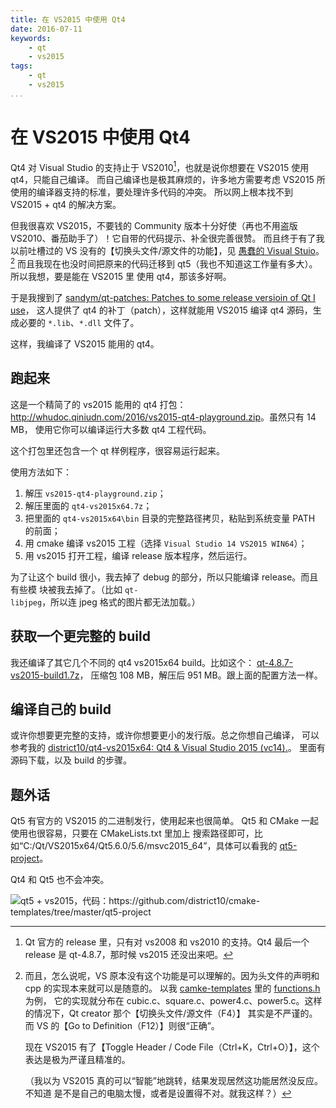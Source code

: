 ```yaml
---
title: 在 VS2015 中使用 Qt4
date: 2016-07-11
keywords:
    - qt
    - vs2015
tags:
    - qt
    - vs2015
...
```


在 VS2015 中使用 Qt4
====================

Qt4 对 Visual Studio 的支持止于 VS2010[^qt4vssupport]，也就是说你想要在 VS2015 使用 qt4，只能自己编译。
而自己编译也是极其麻烦的，许多地方需要考虑 VS2015 所使用的编译器支持的标准，要处理许多代码的冲突。
所以网上根本找不到 VS2015 + qt4 的解决方案。

但我很喜欢 VS2015，不要钱的 Community 版本十分好使（再也不用盗版 VS2010、番茄助手了）！它自带的代码提示、补全很完善很赞。
而且终于有了我以前吐槽过的 VS 没有的【切换头文件/源文件的功能】，见 [愚蠢的 Visual Stuio](koans.html#stupid-visual-studio)。[^wrong-koan]
而且我现在也没时间把原来的代码迁移到 qt5（我也不知道这工作量有多大）。所以我想，要是能在 VS2015 里
使用 qt4，那该多好啊。

[^qt4vssupport]:
    Qt 官方的 release 里，只有对 vs2008 和 vs2010 的支持。Qt4 最后一个 release
    是 qt-4.8.7，那时候 vs2015 还没出来吧。

[^wrong-koan]:
    而且，怎么说呢，VS 原本没有这个功能是可以理解的。因为头文件的声明和 cpp 的实现本来就可以是随意的。
    以我 [camke-templates](https://github.com/district10/cmake-templates) 里的
    [functions.h](https://github.com/district10/cmake-templates/blob/master/modules/includes/functions.h) 为例，
    它的实现就分布在 cubic.c、square.c、power4.c、power5.c。这样的情况下，Qt creator 那个【切换头文件/源文件（F4）】
    其实是不严谨的。而 VS 的【Go to Definition（F12）】则很“正确”。

    现在 VS2015 有了【Toggle Header / Code File（Ctrl+K，Ctrl+O）】，这个表达是极为严谨且精准的。

    （我以为 VS2015 真的可以“智能”地跳转，结果发现居然这功能居然没反应。不知道
    是不是自己的电脑太慢，或者是设置得不对。就我这样？）

于是我搜到了 [sandym/qt-patches: Patches to some release versioin of Qt I use](https://github.com/sandym/qt-patches)，
这人提供了 qt4 的补丁（patch），这样就能用 VS2015 编译 qt4 源码，生成必要的 `*.lib`、`*.dll` 文件了。

这样，我编译了 VS2015 能用的 qt4。

## 跑起来

这是一个精简了的 vs2015 能用的 qt4 打包：<http://whudoc.qiniudn.com/2016/vs2015-qt4-playground.zip>。虽然只有 14 MB，
使用它你可以编译运行大多数 qt4 工程代码。

这个打包里还包含一个 qt 样例程序，很容易运行起来。

使用方法如下：

1.  解压 `vs2015-qt4-playground.zip`；
2.  解压里面的 `qt4-vs2015x64.7z`；
3.  把里面的 `qt4-vs2015x64\bin` 目录的完整路径拷贝，粘贴到系统变量 PATH 的前面；
4.  用 cmake 编译 vs2015 工程（选择 `Visual Studio 14 VS2015 WIN64`）；
5.  用 vs2015 打开工程，编译 release 版本程序，然后运行。

为了让这个 build 很小，我去掉了 debug 的部分，所以只能编译 release。而且有些模
块被我去掉了。（比如 `qt-libjpeg`，所以连 jpeg 格式的图片都无法加载。）

## 获取一个更完整的 build

我还编译了其它几个不同的 qt4 vs2015x64 build。比如这个：
[qt-4.8.7-vs2015-build1.7z](http://whudoc.qiniudn.com/2016/qt-4.8.7-vs2015-build1.7z)，
压缩包 108 MB，解压后 951 MB。跟上面的配置方法一样。

## 编译自己的 build

或许你想要更完整的支持，或许你想要更小的发行版。总之你想自己编译，
可以参考我的 [district10/qt4-vs2015x64: Qt4 & Visual Studio 2015 (vc14).](https://github.com/district10/qt4-vs2015x64)。
里面有源码下载，以及 build 的步骤。

## 题外话

Qt5 有官方的 VS2015 的二进制发行，使用起来也很简单。
Qt5 和 CMake 一起使用也很容易，只要在 CMakeLists.txt 里加上
搜索路径即可，比如“C:/Qt/VS2015x64/Qt5.6.0/5.6/msvc2015_64”，具体可以看我的
[qt5-project](https://github.com/district10/cmake-templates/tree/master/qt5-project)。

Qt4 和 Qt5 也不会冲突。

![qt5 + vs2015，代码：<https://github.com/district10/cmake-templates/tree/master/qt5-project>](http://whudoc.qiniudn.com/2016/2016-07-11_10-27-49.png)
